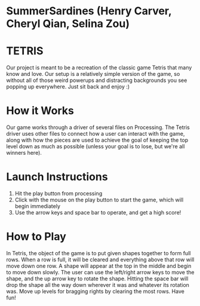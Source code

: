 # SummerSardines (Henry Carver, Cheryl Qian, Selina Zou)

# TETRIS

Our project is meant to be a recreation of the classic game Tetris that many know and love. Our setup is a relatively simple version of the game, so without all of those weird powerups and distracting backgrounds you see popping up everywhere. Just sit back and enjoy :)
# How it Works
Our game works through a driver of several files on Processing. The Tetris driver uses other files to connect how a user can interact with the game, along with how the pieces are used to achieve the goal of keeping the top level down as much as possible (unless your goal is to lose, but we're all winners here). 

# Launch Instructions
1. Hit the play button from processing
2. Click with the mouse on the play button to start the game, which will begin immediately
3. Use the arrow keys and space bar to operate, and get a high score!

# How to Play
In Tetris, the object of the game is to put given shapes together to form full rows. When a row is full, it will be cleared and everything above that row will move down one row. A shape will appear at the top in the middle and begin to move down slowly. The user can use the left/right arrow keys to move the shape, and the up arrow key to rotate the shape. Hitting the space bar will drop the shape all the way down wherever it was and whatever its rotation was. Move up levels for bragging rights by clearing the most rows. Have fun!

